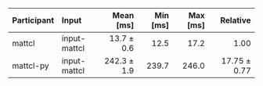 | Participant | Input | Mean [ms] | Min [ms] | Max [ms] | Relative |
|:---|:---|---:|---:|---:|---:|
| mattcl | input-mattcl | 13.7 ± 0.6 | 12.5 | 17.2 | 1.00 |
| mattcl-py | input-mattcl | 242.3 ± 1.9 | 239.7 | 246.0 | 17.75 ± 0.77 |
